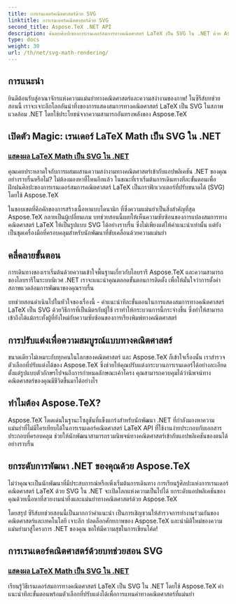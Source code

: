 ```yaml
---
title: การเรนเดอร์คณิตศาสตร์ด้วย SVG
linktitle: การเรนเดอร์คณิตศาสตร์ด้วย SVG
second_title: Aspose.TeX .NET API
description: ค้นพบศิลปะของการเรนเดอร์สมการทางคณิตศาสตร์ LaTeX เป็น SVG ใน .NET ด้วย Aspose.TeX ปลดปล่อยความแม่นยำด้วยตัวเลือกที่ปรับแต่งได้เพื่อความสมบูรณ์แบบทางคณิตศาสตร์
type: docs
weight: 30
url: /th/net/svg-math-rendering/
---
```

## การแนะนำ

ยินดีต้อนรับสู่อาณาจักรแห่งความแม่นยำทางคณิตศาสตร์และความสง่างามของภาพ! ในซีรีส์บทช่วยสอนนี้ เราจะเจาะลึกโลกอันน่าทึ่งของการแสดงสมการทางคณิตศาสตร์ LaTeX เป็น SVG ในสภาพแวดล้อม .NET โดยใช้ประโยชน์จากความสามารถอันทรงพลังของ Aspose.TeX 

## เปิดตัว Magic: เรนเดอร์ LaTeX Math เป็น SVG ใน .NET

### [แสดงผล LaTeX Math เป็น SVG ใน .NET](./render-latex-math-svg/)

คุณเคยประหลาดใจกับการผสมผสานความสง่างามทางคณิตศาสตร์เข้ากับแอปพลิเคชัน .NET ของคุณอย่างราบรื่นหรือไม่? ไม่ต้องมองหาที่ไหนอีกแล้ว ในขณะที่เราเริ่มต้นการเดินทางทีละขั้นตอนเพื่อฝึกฝนศิลปะของการเรนเดอร์สมการคณิตศาสตร์ LaTeX เป็นกราฟิกเวกเตอร์ที่ปรับขนาดได้ (SVG) โดยใช้ Aspose.TeX

ในขอบเขตที่คึกคักของการสร้างเนื้อหาแบบไดนามิก ที่ซึ่งความแม่นยำเป็นสิ่งสำคัญที่สุด Aspose.TeX กลายเป็นผู้เปลี่ยนเกม บทช่วยสอนนี้เผยให้เห็นความซับซ้อนของการแปลงสมการทางคณิตศาสตร์ LaTeX ให้เป็นรูปแบบ SVG ได้อย่างราบรื่น ซึ่งไม่เพียงแต่ให้คำแนะนำเท่านั้น แต่ยังเป็นชุดเครื่องมือที่ครอบคลุมสำหรับนักพัฒนาที่ขับเคลื่อนด้วยความแม่นยำ

## คลี่คลายขั้นตอน

การเดินทางของเราเริ่มต้นด้วยความเข้าใจพื้นฐานเกี่ยวกับไลบรารี Aspose.TeX และความสามารถของไลบรารีในระบบนิเวศ .NET เราจะแนะนำคุณตลอดขั้นตอนการติดตั้ง เพื่อให้มั่นใจว่าการตั้งค่าสภาพแวดล้อมการพัฒนาของคุณราบรื่น

บทช่วยสอนดำเนินไปในหัวใจของเรื่องนี้ - คำแนะนำทีละขั้นตอนในการแสดงสมการทางคณิตศาสตร์ LaTeX เป็น SVG ด้วยวิธีการที่เป็นมิตรกับผู้ใช้ เราทำให้กระบวนการนี้กระจ่างขึ้น ซึ่งทำให้สามารถเข้าถึงได้แม้กระทั่งผู้ที่ยังใหม่กับความซับซ้อนของการเรียงพิมพ์ทางคณิตศาสตร์

## การปรับแต่งเพื่อความสมบูรณ์แบบทางคณิตศาสตร์

ขนาดเดียวไม่เหมาะกับทุกคนในโลกของคณิตศาสตร์ และ Aspose.TeX ก็เข้าใจเรื่องนั้น เราสำรวจตัวเลือกที่ปรับแต่งได้ของ Aspose.TeX ซึ่งช่วยให้คุณปรับแต่งกระบวนการเรนเดอร์ได้อย่างละเอียด ตั้งแต่รูปแบบตัวอักษรไปจนถึงการกำหนดลักษณะเค้าโครง คุณสามารถควบคุมได้ว่านิพจน์ทางคณิตศาสตร์ของคุณมีชีวิตขึ้นมาได้อย่างไร

## ทำไมต้อง Aspose.TeX?

Aspose.TeX โดดเด่นในฐานะโซลูชันที่แข็งแกร่งสำหรับนักพัฒนา .NET ที่กำลังมองหาความแม่นยำที่ไม่มีใครเทียบได้ในการเรนเดอร์คณิตศาสตร์ LaTeX API ที่ใช้งานง่ายประกอบกับเอกสารประกอบที่ครอบคลุม ช่วยให้นักพัฒนาสามารถรวมนิพจน์ทางคณิตศาสตร์เข้ากับแอปพลิเคชันของตนได้อย่างราบรื่น

## ยกระดับการพัฒนา .NET ของคุณด้วย Aspose.TeX

ไม่ว่าคุณจะเป็นนักพัฒนาที่มีประสบการณ์หรือเพิ่งเริ่มต้นการเดินทาง การเรียนรู้ศิลปะแห่งการเรนเดอร์คณิตศาสตร์ LaTeX ด้วย SVG ใน .NET จะเปิดโลกแห่งความเป็นไปได้ ยกระดับแอปพลิเคชันของคุณด้วยเนื้อหาที่สวยงามน่าทึ่งและแม่นยำทางคณิตศาสตร์ด้วย Aspose.TeX

โดยสรุป ซีรีส์บทช่วยสอนนี้เป็นมากกว่าคำแนะนำ เป็นการเชิญชวนให้สำรวจการทำงานร่วมกันของคณิตศาสตร์และเทคโนโลยี เจาะลึก ปลดล็อกศักยภาพของ Aspose.TeX และนำมิติใหม่ของความแม่นยำมาสู่โครงการ .NET ของคุณ ขอให้มีความสุขในการเขียนโค้ด!
## การเรนเดอร์คณิตศาสตร์ด้วยบทช่วยสอน SVG
### [แสดงผล LaTeX Math เป็น SVG ใน .NET](./render-latex-math-svg/)
เรียนรู้วิธีเรนเดอร์สมการทางคณิตศาสตร์ LaTeX เป็น SVG ใน .NET โดยใช้ Aspose.TeX คำแนะนำทีละขั้นตอนพร้อมตัวเลือกที่ปรับแต่งได้เพื่อการแทนค่าทางคณิตศาสตร์ที่แม่นยำ